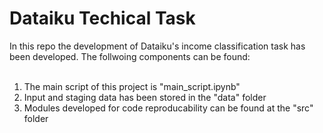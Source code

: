 # Dataiku Techical Task

In this repo the development of Dataiku's income classification task has been developed. The follwoing components can be found: <br/>
<br/>
1. The main script of this project is "main_script.ipynb"<br/>
2. Input and staging data has been stored in the "data" folder<br/>
3. Modules developed for code reproducability can be found at the "src" folder<br/>

